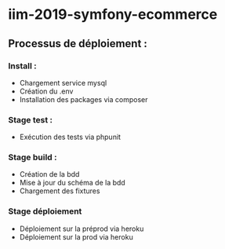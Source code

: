 # iim-2019-symfony-ecommerce 

## Processus de déploiement :

### Install :

- Chargement service mysql
- Création du .env
- Installation des packages via composer

### Stage test :

- Exécution des tests via phpunit

### Stage build :

- Création de la bdd
- Mise à jour du schéma de la bdd
- Chargement des fixtures

### Stage déploiement

- Déploiement sur la préprod via heroku
- Déploiement sur la prod via heroku
